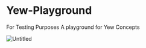 # Yew-Playground
For Testing Purposes 
A playground for Yew Concepts 

![Untitled](https://user-images.githubusercontent.com/85416532/153843225-9119da07-e4c5-4c33-807a-7776f70e9491.png)
